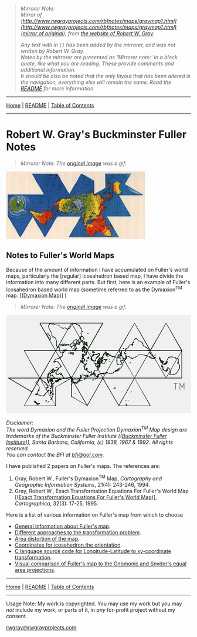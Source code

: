 <!-- Date: 6 January 2016 16:06:38 -->

> *Mirrorer Note:*  
> *Mirror of [http://www.rwgrayprojects.com/rbfnotes/maps/graymap1.html](http://www.rwgrayprojects.com/rbfnotes/maps/graymap1.html) ([mirror of original](../../../orginal/rbfnotes/maps/graymap1.html "Notes to Fuller's World Maps")), from [the website of Robert W. Gray](http://www.rwgrayprojects.com/ "rwgrayprojects.com").*
>
> *Any text with in `[]` has been added by the mirrorer, and was not written by Robert W. Gray.*  
> *Notes by the mirrorer are presented as 'Mirrorer note:' in a block quote, like what you are reading. These provide comments and  additional information.*  
> *It should be also be noted that the only layout that has been altered is the navigation, everything else will remain the same.*
> *Read the [README](../../../README.md "README.md") for more information.*

- - -

[Home](../../../index.md "Home") | [README](../../../README.md "README.md") | [Table of Contents](../../../table_of_contents.md "Table of Contents")

- - -

# Robert W. Gray's Buckminster Fuller Notes

> *Mirrorer Note: The [original image](../../../original/www.rwgrayprojects.com/rbfnotes/maps/images/dymaxion.gif) was a gif.*

![](./images/dymaxion.png)

## Notes to Fuller's World Maps

Because of the amount of information I have accumulated on Fuller's world maps, particularly the [regular] icosahedron based map, I have divide the information into many different parts. But first, here is an example of Fuller's Icosahedron based world map (sometime referred to as the Dymaxion<sup>TM</sup> map. [([Dymaxion Map](https://en.wikipedia.org/wiki/Dymaxion_map "Dymaxion Map wikipedia.org"))] )

> *Mirrorer Note: The [original image](../../../original/www.rwgrayprojects.com/rbfnotes/maps/images/fmap1.gif) was a gif.*

![](./images/fmap1.png)

*Disclaimer:  
The word Dymaxion and the Fuller Projection Dymaxion<sup>TM</sup> Map design are trademarks of the Buckminster Fuller Institute [([Buckminster Fuller Institute](https://bfi.org/ "Buckminster Fuller Institute bfi.org"))], Santa Barbara, California, (c) 1938, 1967 & 1992. All rights reserved.  
You can contact the BFI at [bfi@aol.com](mailto:bfi@aol.com).*

I have published 2 papers on Fuller's maps. The references are:

1. Gray, Robert W., Fuller's Dymaxion<sup>TM</sup> Map, *Cartography and Geographic Information Systems*, 21(4): 243-246, 1994.
1. Gray, Robert W., Exact Transformation Equations For Fuller's World Map [([Exact Transformation Equations For Fuller's World Map](http://www.utpjournals.press/doi/abs/10.3138/1677-3273-Q862-1885 "University of Toronto Press utpjournals.press"))], *Cartographica*, 32(3): 17-25, 1995. 

Here is a list of various information on Fuller's map from which
to choose

- [General information about Fuller's map](graymap2.html).
- [Different approaches to the transformation problem](graymapa.html).
- [Area distortion of the map](graymap3.html).
- [Coordinates for icosahedron the orientation](graymap4.html).
- [C language source code for Longitude-Latitude to xy-coordinate transformation](graymap6.html).
- [Visual comparison of Fuller's map to the Gnomonic and Snyder's equal area projections](graymap7.html).

- - -

[Home](../../../index.md "Home") | [README](../../../README.md "README.md") | [Table of Contents](../../../table_of_contents.md "Table of Contents")

- - -

Usage Note: My work is copyrighted. You may use my work but you may *not* include my work, or parts of it, in *any* for-profit project without my consent.

[rwgray@rwgrayprojects.com](mailto:rwgray@rwgrayprojects.com)
